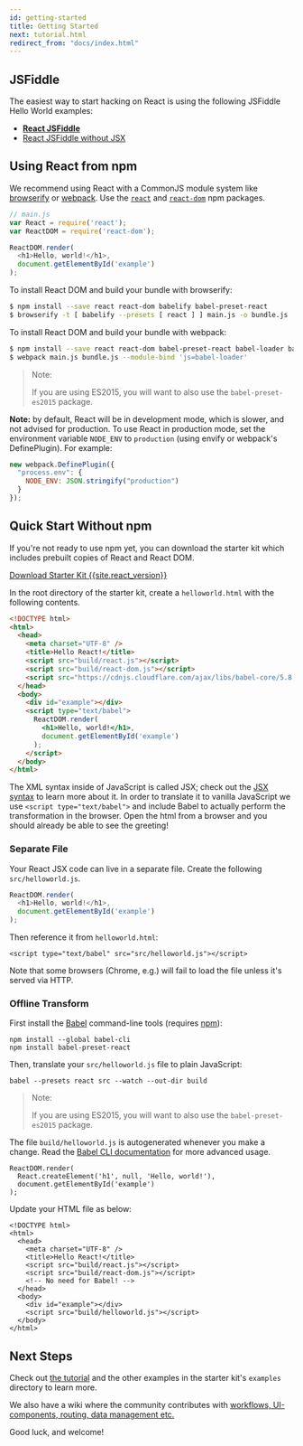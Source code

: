 ```yaml
---
id: getting-started
title: Getting Started
next: tutorial.html
redirect_from: "docs/index.html"
---
```


## JSFiddle

The easiest way to start hacking on React is using the following JSFiddle Hello World examples:

 * **[React JSFiddle](https://jsfiddle.net/reactjs/69z2wepo/)**
 * [React JSFiddle without JSX](https://jsfiddle.net/reactjs/5vjqabv3/)

## Using React from npm

We recommend using React with a CommonJS module system like [browserify](http://browserify.org/) or [webpack](https://webpack.github.io/). Use the [`react`](https://www.npmjs.com/package/react) and [`react-dom`](https://www.npmjs.com/package/react-dom) npm packages.

```js
// main.js
var React = require('react');
var ReactDOM = require('react-dom');

ReactDOM.render(
  <h1>Hello, world!</h1>,
  document.getElementById('example')
);
```

To install React DOM and build your bundle with browserify:

```sh
$ npm install --save react react-dom babelify babel-preset-react
$ browserify -t [ babelify --presets [ react ] ] main.js -o bundle.js
```

To install React DOM and build your bundle with webpack:

```sh
$ npm install --save react react-dom babel-preset-react babel-loader babel-core
$ webpack main.js bundle.js --module-bind 'js=babel-loader'
```

> Note:
>
> If you are using ES2015, you will want to also use the `babel-preset-es2015` package.

**Note:** by default, React will be in development mode, which is slower, and not advised for production. To use React in production mode, set the environment variable `NODE_ENV` to `production` (using envify or webpack's DefinePlugin). For example:

```js
new webpack.DefinePlugin({
  "process.env": {
    NODE_ENV: JSON.stringify("production")
  }
});
```

## Quick Start Without npm

If you're not ready to use npm yet, you can download the starter kit which includes prebuilt copies of React and React DOM.

<div class="buttons-unit downloads">
  <a href="/react/downloads/react-{{site.react_version}}.zip" class="button">
    Download Starter Kit {{site.react_version}}
  </a>
</div>

In the root directory of the starter kit, create a `helloworld.html` with the following contents.

```html
<!DOCTYPE html>
<html>
  <head>
    <meta charset="UTF-8" />
    <title>Hello React!</title>
    <script src="build/react.js"></script>
    <script src="build/react-dom.js"></script>
    <script src="https://cdnjs.cloudflare.com/ajax/libs/babel-core/5.8.23/browser.min.js"></script>
  </head>
  <body>
    <div id="example"></div>
    <script type="text/babel">
      ReactDOM.render(
        <h1>Hello, world!</h1>,
        document.getElementById('example')
      );
    </script>
  </body>
</html>
```

The XML syntax inside of JavaScript is called JSX; check out the [JSX syntax](/react/docs/jsx-in-depth.html) to learn more about it. In order to translate it to vanilla JavaScript we use `<script type="text/babel">` and include Babel to actually perform the transformation in the browser. Open the html from a browser and you should already be able to see the greeting!

### Separate File

Your React JSX code can live in a separate file. Create the following `src/helloworld.js`.

```javascript
ReactDOM.render(
  <h1>Hello, world!</h1>,
  document.getElementById('example')
);
```

Then reference it from `helloworld.html`:

```html{10}
<script type="text/babel" src="src/helloworld.js"></script>
```

Note that some browsers (Chrome, e.g.) will fail to load the file unless it's served via HTTP.

### Offline Transform

First install the [Babel](http://babeljs.io/) command-line tools (requires [npm](https://www.npmjs.com/)):

```
npm install --global babel-cli
npm install babel-preset-react
```

Then, translate your `src/helloworld.js` file to plain JavaScript:

```
babel --presets react src --watch --out-dir build
```

> Note:
>
> If you are using ES2015, you will want to also use the `babel-preset-es2015` package.

The file `build/helloworld.js` is autogenerated whenever you make a change. Read the [Babel CLI documentation](http://babeljs.io/docs/usage/cli/) for more advanced usage.

```javascript{2}
ReactDOM.render(
  React.createElement('h1', null, 'Hello, world!'),
  document.getElementById('example')
);
```


Update your HTML file as below:

```html{8,12}
<!DOCTYPE html>
<html>
  <head>
    <meta charset="UTF-8" />
    <title>Hello React!</title>
    <script src="build/react.js"></script>
    <script src="build/react-dom.js"></script>
    <!-- No need for Babel! -->
  </head>
  <body>
    <div id="example"></div>
    <script src="build/helloworld.js"></script>
  </body>
</html>
```

## Next Steps

Check out [the tutorial](/react/docs/tutorial.html) and the other examples in the starter kit's `examples` directory to learn more.

We also have a wiki where the community contributes with [workflows, UI-components, routing, data management etc.](https://github.com/facebook/react/wiki/Complementary-Tools)

Good luck, and welcome!
